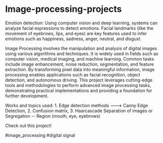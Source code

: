 # Image-processing-projects

Emotion detection: Using computer vision and deep learning, systems can analyze facial expressions to detect emotions. Facial landmarks (like the movement of eyebrows, lips, and eyes) are key features used to infer emotions such as happiness, sadness, anger, neutral, and disgust.

Image Processing involves the manipulation and analysis of digital images using various algorithms and techniques. It is widely used in fields such as computer vision, medical imaging, and machine learning. Common tasks include image enhancement, noise reduction, segmentation, and feature extraction. By transforming pixel data into meaningful information, image processing enables applications such as facial recognition, object detection, and autonomous driving. This project leverages cutting-edge tools and methodologies to perform advanced image processing tasks, demonstrating practical implementations and providing a foundation for further development.

Works and topics used: 1. Edge detection methods ---> Canny Edge Detection, 2. Confusion matrix, 3. Haarcascade Separation of images or Segregation -- Region (mouth, eye, eyebrows)

Check out this project!

#image_processing #digital signal 
